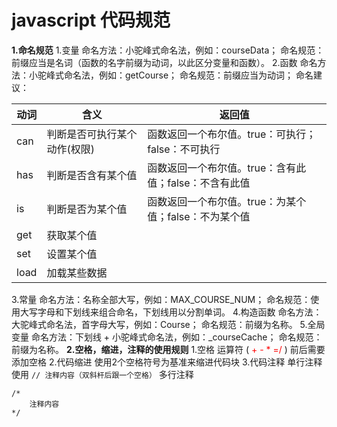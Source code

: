 # javascript 代码规范


**1.命名规范**
1.变量
命名方法：小驼峰式命名法，例如：courseData；
命名规范：前缀应当是名词（函数的名字前缀为动词，以此区分变量和函数）。
2.函数
命名方法：小驼峰式命名法，例如：getCourse；
命名规范：前缀应当为动词；
命名建议：

|动词     |含义     |返回值     |
| --- | --- | --- |
|can     |判断是否可执行某个动作(权限)     |函数返回一个布尔值。true：可执行；false：不可执行    |
|has     |判断是否含有某个值     |函数返回一个布尔值。true：含有此值；false：不含有此值     |
|is     |判断是否为某个值     |函数返回一个布尔值。true：为某个值；false：不为某个值        |
|get     |获取某个值     |     |
|set     |设置某个值     |     |
|load     |加载某些数据     |     |


3.常量
命名方法：名称全部大写，例如：MAX_COURSE_NUM；
命名规范：使用大写字母和下划线来组合命名，下划线用以分割单词。
4.构造函数
命名方法：大驼峰式命名法，首字母大写，例如：Course；
命名规范：前缀为名称。
5.全局变量
命名方法：下划线 + 小驼峰式命名法，例如：_courseCache；
命名规范：前缀为名称。
**2.空格，缩进，注释的使用规则**
1.空格
运算符 ( <span style="color: red"> + - * =/ </span>) 前后需要添加空格
2.代码缩进
使用2个空格符号为基准来缩进代码块
3.代码注释
单行注释使用 ```// 注释内容（双斜杆后跟一个空格）```
多行注释
```
/*
	注释内容
*/
```
